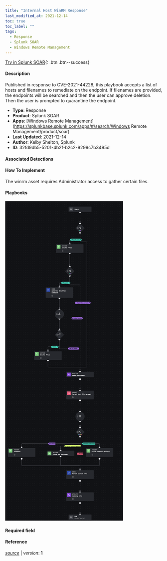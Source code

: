 ```yaml
---
title: "Internal Host WinRM Response"
last_modified_at: 2021-12-14
toc: true
toc_label: ""
tags:
  - Response
  - Splunk SOAR
  - Windows Remote Management
---
```


[Try in Splunk SOAR](https://www.splunk.com/en_us/software/splunk-security-orchestration-and-automation.html){: .btn .btn--success}

#### Description

Published in response to CVE-2021-44228, this playbook accepts a list of hosts and filenames to remediate on the endpoint. If filenames are provided, the endpoints will be searched and then the user can approve deletion. Then the user is prompted to quarantine the endpoint.

- **Type**: Response
- **Product**: Splunk SOAR
- **Apps**: [Windows Remote Management](https://splunkbase.splunk.com/apps/#/search/Windows Remote Management/product/soar)
- **Last Updated**: 2021-12-14
- **Author**: Kelby Shelton, Splunk
- **ID**: 32fd9db5-5201-4b2f-b2c2-9299c7b3495d

#### Associated Detections


#### How To Implement
The winrm asset requires Administrator access to gather certain files.

#### Playbooks
![](https://raw.githubusercontent.com/splunk/security_content/develop/playbooks/internal_host_winrm_log4j_respond.png)

#### Required field


#### Reference



[*source*](https://github.com/splunk/security_content/tree/develop/playbooks/internal_host_winrm_log4j_respond.yml) \| *version*: **1**